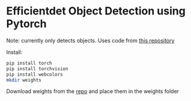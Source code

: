# Efficientdet Object Detection using Pytorch

Note: currently only detects objects. Uses code from [this repository](https://github.com/zylo117/Yet-Another-EfficientDet-Pytorch)

Install:

```bash
pip install torch
pip install torchvision
pip install webcolors
mkdir weights
```
Download weights from the [repo](https://github.com/zylo117/Yet-Another-EfficientDet-Pytorch) and place them in the weights folder

